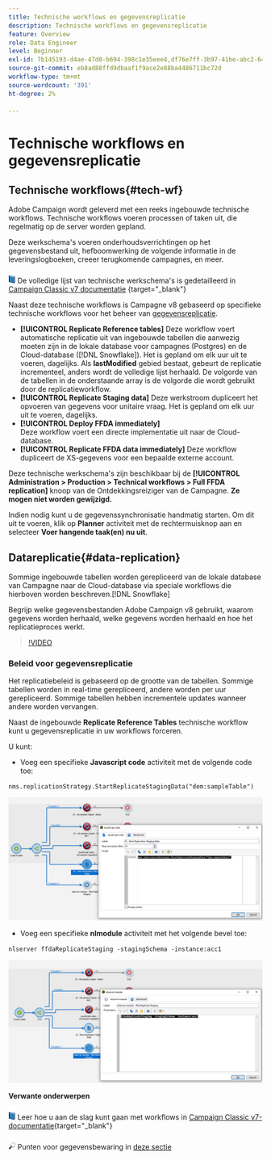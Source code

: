 ```yaml
---
title: Technische workflows en gegevensreplicatie
description: Technische workflows en gegevensreplicatie
feature: Overview
role: Data Engineer
level: Beginner
exl-id: 7b145193-d4ae-47d0-b694-398c1e35eee4,df76e7ff-3b97-41be-abc2-640748680ff3
source-git-commit: eb8ad88ffd9dbaaf1f9ace2e88ba4486711bc72d
workflow-type: tm+mt
source-wordcount: '391'
ht-degree: 2%

---
```


# Technische workflows en gegevensreplicatie

## Technische workflows{#tech-wf}

Adobe Campaign wordt geleverd met een reeks ingebouwde technische workflows. Technische workflows voeren processen of taken uit, die regelmatig op de server worden gepland.

Deze werkschema&#39;s voeren onderhoudsverrichtingen op het gegevensbestand uit, hefboomwerking de volgende informatie in de leveringslogboeken, creeer terugkomende campagnes, en meer.

![](../assets/do-not-localize/book.png) De volledige lijst van technische werkschema&#39;s is gedetailleerd in  [Campaign Classic v7 documentatie](https://experienceleague.adobe.com/docs/campaign-classic/using/automating-with-workflows/advanced-management/about-technical-workflows.html) {target=&quot;_blank&quot;}


Naast deze technische workflows is Campagne v8 gebaseerd op specifieke technische workflows voor het beheer van [gegevensreplicatie](#data-replication).

* **[!UICONTROL Replicate Reference tables]**
Deze workflow voert automatische replicatie uit van ingebouwde tabellen die aanwezig moeten zijn in de lokale database voor campagnes (Postgres) en de Cloud-database ([!DNL Snowflake]). Het is gepland om elk uur uit te voeren, dagelijks. Als **lastModified** gebied bestaat, gebeurt de replicatie incrementeel, anders wordt de volledige lijst herhaald. De volgorde van de tabellen in de onderstaande array is de volgorde die wordt gebruikt door de replicatieworkflow.
* **[!UICONTROL Replicate Staging data]**
Deze werkstroom dupliceert het opvoeren van gegevens voor unitaire vraag. Het is gepland om elk uur uit te voeren, dagelijks.
* **[!UICONTROL Deploy FFDA immediately]**\
   Deze workflow voert een directe implementatie uit naar de Cloud-database.
* **[!UICONTROL Replicate FFDA data immediately]**
Deze workflow dupliceert de XS-gegevens voor een bepaalde externe account.

Deze technische werkschema&#39;s zijn beschikbaar bij de **[!UICONTROL Administration > Production > Technical workflows > Full FFDA replication]** knoop van de Ontdekkingsreiziger van de Campagne. **Ze mogen niet worden gewijzigd.**

Indien nodig kunt u de gegevenssynchronisatie handmatig starten. Om dit uit te voeren, klik op **Planner** activiteit met de rechtermuisknop aan en selecteer **Voer hangende taak(en) nu uit**.

## Datareplicatie{#data-replication}

Sommige ingebouwde tabellen worden gerepliceerd van de lokale database van Campagne naar de Cloud-database via speciale workflows die hierboven worden beschreven.[!DNL Snowflake]

Begrijp welke gegevensbestanden Adobe Campaign v8 gebruikt, waarom gegevens worden herhaald, welke gegevens worden herhaald en hoe het replicatieproces werkt.

>[!VIDEO](https://video.tv.adobe.com/v/334460?quality=12)


### Beleid voor gegevensreplicatie

Het replicatiebeleid is gebaseerd op de grootte van de tabellen. Sommige tabellen worden in real-time gerepliceerd, andere worden per uur gerepliceerd. Sommige tabellen hebben incrementele updates wanneer andere worden vervangen.

Naast de ingebouwde **Replicate Reference Tables** technische workflow kunt u gegevensreplicatie in uw workflows forceren.

U kunt:

* Voeg een specifieke **Javascript code** activiteit met de volgende code toe:

```
nms.replicationStrategy.StartReplicateStagingData("dem:sampleTable")
```

![](assets/jscode.png)


* Voeg een specifieke **nlmodule** activiteit met het volgende bevel toe:

```
nlserver ffdaReplicateStaging -stagingSchema -instance:acc1
```

![](assets/nlmodule.png)



**Verwante onderwerpen**

![](../assets/do-not-localize/book.png) Leer hoe u aan de slag kunt gaan met workflows in  [Campaign Classic v7-documentatie](https://experienceleague.adobe.com/docs/campaign-classic/using/automating-with-workflows/introduction/about-workflows.html?lang=en#automating-with-workflows){target=&quot;_blank&quot;}

![](../assets/do-not-localize/glass.png) Punten voor gegevensbewaring in  [deze sectie](../dev/datamodel-best-practices.md#data-retention)
